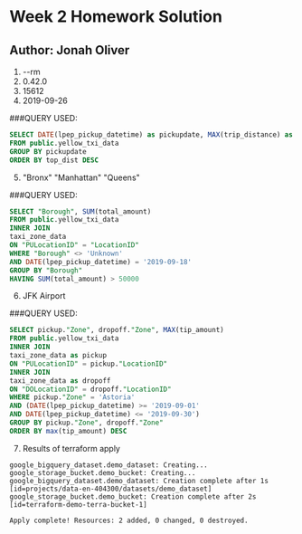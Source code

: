 # Week 2 Homework Solution
## Author: Jonah Oliver

1. --rm
2. 0.42.0
3. 15612
4. 2019-09-26

###QUERY USED: 

```sql
SELECT DATE(lpep_pickup_datetime) as pickupdate, MAX(trip_distance) as top_dist
FROM public.yellow_txi_data
GROUP BY pickupdate
ORDER BY top_dist DESC
```

5. "Bronx" "Manhattan" "Queens"

###QUERY USED: 
```sql
SELECT "Borough", SUM(total_amount) 
FROM public.yellow_txi_data
INNER JOIN 
taxi_zone_data 
ON "PULocationID" = "LocationID"
WHERE "Borough" <> 'Unknown'
AND DATE(lpep_pickup_datetime) = '2019-09-18'
GROUP BY "Borough"
HAVING SUM(total_amount) > 50000
```

6. JFK Airport

###QUERY USED: 

```sql
SELECT pickup."Zone", dropoff."Zone", MAX(tip_amount) 
FROM public.yellow_txi_data
INNER JOIN 
taxi_zone_data as pickup
ON "PULocationID" = pickup."LocationID"
INNER JOIN 
taxi_zone_data as dropoff
ON "DOLocationID" = dropoff."LocationID"
WHERE pickup."Zone" = 'Astoria'
AND (DATE(lpep_pickup_datetime) >= '2019-09-01'
AND DATE(lpep_pickup_datetime) <= '2019-09-30')
GROUP BY pickup."Zone", dropoff."Zone"
ORDER BY max(tip_amount) DESC
```

7. Results of terraform apply

```shell
google_bigquery_dataset.demo_dataset: Creating...
google_storage_bucket.demo_bucket: Creating...
google_bigquery_dataset.demo_dataset: Creation complete after 1s [id=projects/data-en-404300/datasets/demo_dataset]
google_storage_bucket.demo_bucket: Creation complete after 2s [id=terraform-demo-terra-bucket-1]

Apply complete! Resources: 2 added, 0 changed, 0 destroyed.
```
